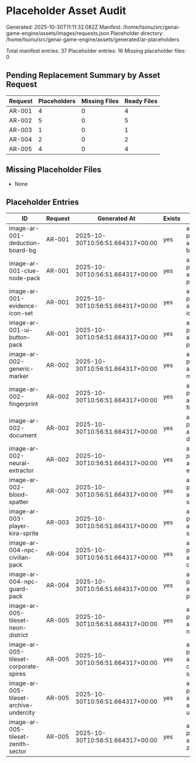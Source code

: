 # Placeholder Asset Audit

Generated: 2025-10-30T11:11:32.082Z
Manifest: /home/tsonu/src/genai-game-engine/assets/images/requests.json
Placeholder directory: /home/tsonu/src/genai-game-engine/assets/generated/ar-placeholders

Total manifest entries: 37
Placeholder entries: 16
Missing placeholder files: 0

## Pending Replacement Summary by Asset Request

| Request | Placeholders | Missing Files | Ready Files |
| ------- | ------------ | ------------- | ----------- |
| AR-001 | 4 | 0 | 4 |
| AR-002 | 5 | 0 | 5 |
| AR-003 | 1 | 0 | 1 |
| AR-004 | 2 | 0 | 2 |
| AR-005 | 4 | 0 | 4 |

## Missing Placeholder Files
- None

## Placeholder Entries

| ID | Request | Generated At | Exists | Source |
| -- | ------- | ------------ | ------ | ------ |
| image-ar-001-deduction-board-bg | AR-001 | 2025-10-30T10:56:51.664317+00:00 | yes | assets/generated/ar-placeholders/image-ar-001-deduction-board-bg.png |
| image-ar-001-clue-node-pack | AR-001 | 2025-10-30T10:56:51.664317+00:00 | yes | assets/generated/ar-placeholders/image-ar-001-clue-node-pack.png |
| image-ar-001-evidence-icon-set | AR-001 | 2025-10-30T10:56:51.664317+00:00 | yes | assets/generated/ar-placeholders/image-ar-001-evidence-icon-set.png |
| image-ar-001-ui-button-pack | AR-001 | 2025-10-30T10:56:51.664317+00:00 | yes | assets/generated/ar-placeholders/image-ar-001-ui-button-pack.png |
| image-ar-002-generic-marker | AR-002 | 2025-10-30T10:56:51.664317+00:00 | yes | assets/generated/ar-placeholders/image-ar-002-generic-marker.png |
| image-ar-002-fingerprint | AR-002 | 2025-10-30T10:56:51.664317+00:00 | yes | assets/generated/ar-placeholders/image-ar-002-fingerprint.png |
| image-ar-002-document | AR-002 | 2025-10-30T10:56:51.664317+00:00 | yes | assets/generated/ar-placeholders/image-ar-002-document.png |
| image-ar-002-neural-extractor | AR-002 | 2025-10-30T10:56:51.664317+00:00 | yes | assets/generated/ar-placeholders/image-ar-002-neural-extractor.png |
| image-ar-002-blood-spatter | AR-002 | 2025-10-30T10:56:51.664317+00:00 | yes | assets/generated/ar-placeholders/image-ar-002-blood-spatter.png |
| image-ar-003-player-kira-sprite | AR-003 | 2025-10-30T10:56:51.664317+00:00 | yes | assets/generated/ar-placeholders/image-ar-003-player-kira-sprite.png |
| image-ar-004-npc-civilian-pack | AR-004 | 2025-10-30T10:56:51.664317+00:00 | yes | assets/generated/ar-placeholders/image-ar-004-npc-civilian-pack.png |
| image-ar-004-npc-guard-pack | AR-004 | 2025-10-30T10:56:51.664317+00:00 | yes | assets/generated/ar-placeholders/image-ar-004-npc-guard-pack.png |
| image-ar-005-tileset-neon-district | AR-005 | 2025-10-30T10:56:51.664317+00:00 | yes | assets/generated/ar-placeholders/image-ar-005-tileset-neon-district.png |
| image-ar-005-tileset-corporate-spires | AR-005 | 2025-10-30T10:56:51.664317+00:00 | yes | assets/generated/ar-placeholders/image-ar-005-tileset-corporate-spires.png |
| image-ar-005-tileset-archive-undercity | AR-005 | 2025-10-30T10:56:51.664317+00:00 | yes | assets/generated/ar-placeholders/image-ar-005-tileset-archive-undercity.png |
| image-ar-005-tileset-zenith-sector | AR-005 | 2025-10-30T10:56:51.664317+00:00 | yes | assets/generated/ar-placeholders/image-ar-005-tileset-zenith-sector.png |


